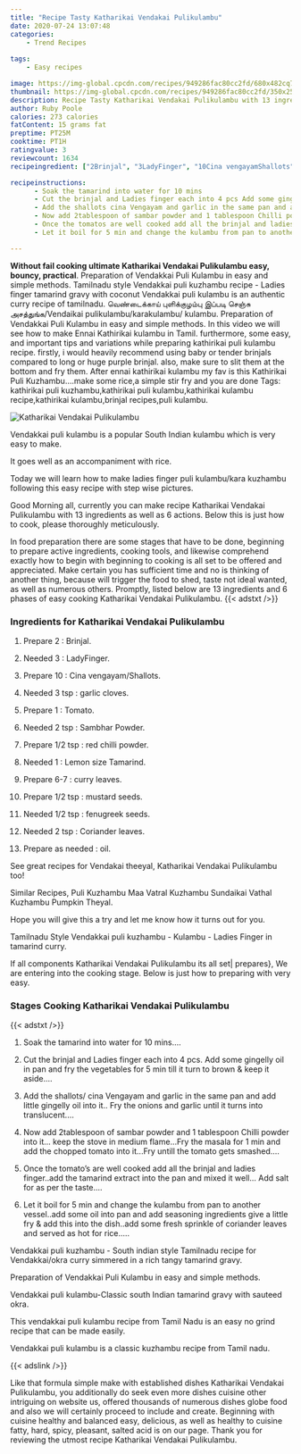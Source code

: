 ```yaml
---
title: "Recipe Tasty Katharikai Vendakai Pulikulambu"
date: 2020-07-24 13:07:48
categories:
    - Trend Recipes
    
tags:
    - Easy recipes

image: https://img-global.cpcdn.com/recipes/949286fac80cc2fd/680x482cq70/katharikai-vendakai-pulikulambu-recipe-main-photo.jpg
thumbnail: https://img-global.cpcdn.com/recipes/949286fac80cc2fd/350x250cq70/katharikai-vendakai-pulikulambu-recipe-main-photo.jpg
description: Recipe Tasty Katharikai Vendakai Pulikulambu with 13 ingredients and 6 stages of easy cooking.
author: Ruby Poole
calories: 273 calories
fatContent: 15 grams fat
preptime: PT25M
cooktime: PT1H
ratingvalue: 3
reviewcount: 1634
recipeingredient: ["2Brinjal", "3LadyFinger", "10Cina vengayamShallots", "3 tspgarlic cloves", "1Tomato", "2 tspSambhar Powder", "1/2 tspred chilli powder", "1Lemon size Tamarind", "6-7curry leaves", "1/2 tspmustard seeds", "1/2 tspfenugreek seeds", "2 tspCoriander leaves", "as neededoil"]

recipeinstructions: 
      - Soak the tamarind into water for 10 mins 
      - Cut the brinjal and Ladies finger each into 4 pcs Add some gingelly oil in pan and fry the vegetables for 5 min till it turn to brown  keep it aside 
      - Add the shallots cina Vengayam and garlic in the same pan and add little gingelly oil into it Fry the onions and garlic until it turns into translucent 
      - Now add 2tablespoon of sambar powder and 1 tablespoon Chilli powder into it keep the stove in medium flameFry the masala for 1 min and add the chopped tomato into itFry untill the tomato gets smashed 
      - Once the tomatos are well cooked add all the brinjal and ladies fingeradd the tamarind extract into the pan and mixed it well Add salt for as per the taste 
      - Let it boil for 5 min and change the kulambu from pan to another vesseladd some oil into pan and add seasoning ingredients give a little fry  add this into the dishadd some fresh sprinkle of coriander leaves and served as hot for rice

---
```




**Without fail cooking ultimate Katharikai Vendakai Pulikulambu easy, bouncy, practical**. Preparation of Vendakkai Puli Kulambu in easy and simple methods. Tamilnadu style Vendakkai puli kuzhambu recipe - Ladies finger tamarind gravy with coconut Vendakkai puli kulambu is an authentic curry recipe of tamilnadu. வெண்டைக்காய் புளிக்குழம்பு இப்படி செஞ்சு அசத்துங்க/Vendaikai pulikulambu/karakulambu/ kulambu. Preparation of Vendakkai Puli Kulambu in easy and simple methods. In this video we will see how to make Ennai Kathirikai kulambu in Tamil. furthermore, some easy, and important tips and variations while preparing kathirikai puli kulambu recipe. firstly, i would heavily recommend using baby or tender brinjals compared to long or huge purple brinjal. also, make sure to slit them at the bottom and fry them. After ennai kathirikai kulambu my fav is this Kathirikai Puli Kuzhambu….make some rice,a simple stir fry and you are done Tags: kathirikai puli kuzhambu,kathirikai puli kulambu,kathirikai kulambu recipe,kathirikai kulambu,brinjal recipes,puli kulambu.


![Katharikai Vendakai Pulikulambu](https://img-global.cpcdn.com/recipes/949286fac80cc2fd/680x482cq70/katharikai-vendakai-pulikulambu-recipe-main-photo.jpg "Katharikai Vendakai Pulikulambu")



Vendakkai puli kulambu is a popular South Indian kulambu which is very easy to make.

It goes well as an accompaniment with rice.

Today we will learn how to make ladies finger puli kulambu/kara kuzhambu following this easy recipe with step wise pictures.


Good Morning all, currently you can make recipe Katharikai Vendakai Pulikulambu with 13 ingredients as well as 6 actions. Below this is just how to cook, please thoroughly meticulously.

In food preparation there are some stages that have to be done, beginning to prepare active ingredients, cooking tools, and likewise comprehend exactly how to begin with beginning to cooking is all set to be offered and appreciated. Make certain you has sufficient time and no is thinking of another thing, because will trigger the food to shed, taste not ideal wanted, as well as numerous others. Promptly, listed below are 13 ingredients and 6 phases of easy cooking Katharikai Vendakai Pulikulambu.
{{< adstxt />}}

### Ingredients for Katharikai Vendakai Pulikulambu


1. Prepare 2 : Brinjal.

1. Needed 3 : LadyFinger.

1. Prepare 10 : Cina vengayam/Shallots.

1. Needed 3 tsp : garlic cloves.

1. Prepare 1 : Tomato.

1. Needed 2 tsp : Sambhar Powder.

1. Prepare 1/2 tsp : red chilli powder.

1. Needed 1 : Lemon size Tamarind.

1. Prepare 6-7 : curry leaves.

1. Prepare 1/2 tsp : mustard seeds.

1. Needed 1/2 tsp : fenugreek seeds.

1. Needed 2 tsp : Coriander leaves.

1. Prepare as needed : oil.


See great recipes for Vendakai theeyal, Katharikai Vendakai Pulikulambu too!

Similar Recipes, Puli Kuzhambu Maa Vatral Kuzhambu Sundaikai Vathal Kuzhambu Pumpkin Theyal.

Hope you will give this a try and let me know how it turns out for you.

Tamilnadu Style Vendakkai puli kuzhambu - Kulambu - Ladies Finger in tamarind curry.


If all components Katharikai Vendakai Pulikulambu its all set| prepares}, We are entering into the cooking stage. Below is just how to preparing with very easy.

### Stages Cooking Katharikai Vendakai Pulikulambu

{{< adstxt />}}


1. Soak the tamarind into water for 10 mins....



1. Cut the brinjal and Ladies finger each into 4 pcs. Add some gingelly oil in pan and fry the vegetables for 5 min till it turn to brown &amp; keep it aside....



1. Add the shallots/ cina Vengayam and garlic in the same pan and add little gingelly oil into it.. Fry the onions and garlic until it turns into translucent....



1. Now add 2tablespoon of sambar powder and 1 tablespoon Chilli powder into it... keep the stove in medium flame...Fry the masala for 1 min and add the chopped tomato into it...Fry untill the tomato gets smashed....



1. Once the tomato’s are well cooked add all the brinjal and ladies finger..add the tamarind extract into the pan and mixed it well... Add salt for as per the taste....



1. Let it boil for 5 min and change the kulambu from pan to another vessel..add some oil into pan and add seasoning ingredients give a little fry &amp; add this into the dish..add some fresh sprinkle of coriander leaves and served as hot for rice.....




Vendakkai puli kuzhambu - South indian style Tamilnadu recipe for Vendakkai/okra curry simmered in a rich tangy tamarind gravy.

Preparation of Vendakkai Puli Kulambu in easy and simple methods.

Vendakkai puli kulambu-Classic south Indian tamarind gravy with sauteed okra.

This vendakkai puli kulambu recipe from Tamil Nadu is an easy no grind recipe that can be made easily.

Vendakkai puli kulambu is a classic kuzhambu recipe from Tamil nadu.


{{< adslink />}}

Like that formula simple make with established dishes Katharikai Vendakai Pulikulambu, you additionally do seek even more dishes cuisine other intriguing on website us, offered thousands of numerous dishes globe food and also we will certainly proceed to include and create. Beginning with cuisine healthy and balanced easy, delicious, as well as healthy to cuisine fatty, hard, spicy, pleasant, salted acid is on our page. Thank you for reviewing the utmost recipe Katharikai Vendakai Pulikulambu.
